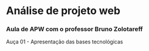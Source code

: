 # Análise de projeto web
### Aula de APW com o professor Bruno Zolotareff

Auça 01 - Apresentação das bases tecnológicas
